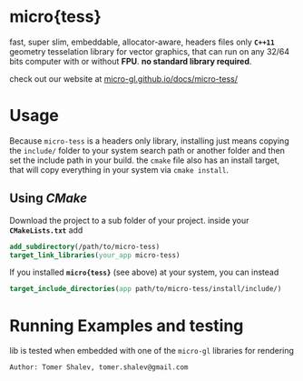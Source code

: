 # micro{tess}

fast, super slim, embeddable, allocator-aware, headers files only **`C++11`** geometry tesselation library for vector graphics, that can run on any 32/64 bits computer with or without **FPU**. **no standard library required**.

check out our website at [micro-gl.github.io/docs/micro-tess/](micro-gl.github.io/)

# Usage
Because `micro-tess` is a headers only library, installing just means copying the `include/`
folder to your system search path or another folder and then set the include path in your build.
the `cmake` file also has an install target, that will copy everything in your system via ```cmake install```.

## Using *CMake*
Download the project to a sub folder of your project. inside your **`CMakeLists.txt`** add
```cmake
add_subdirectory(/path/to/micro-tess)
target_link_libraries(your_app micro-tess)
```
If you installed **`micro{tess}`** (see above) at your system, you can instead
```cmake
target_include_directories(app path/to/micro-tess/install/include/)
```

# Running Examples and testing
lib is tested when embedded with one of the `micro-gl` libraries for rendering

```text
Author: Tomer Shalev, tomer.shalev@gmail.com
```